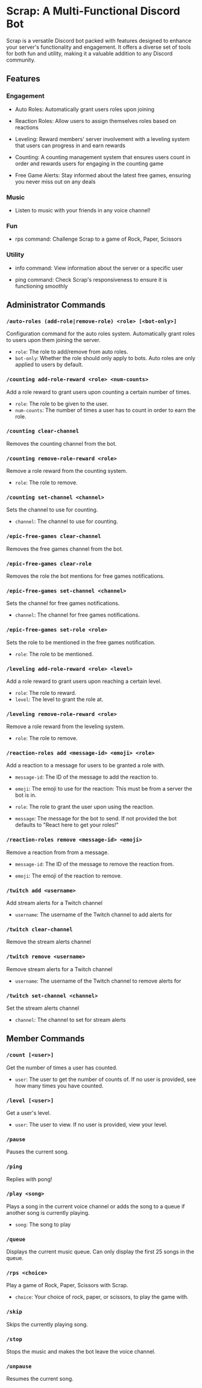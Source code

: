 # Scrap: A Multi-Functional Discord Bot

Scrap is a versatile Discord bot packed with features designed to enhance your server's functionality and engagement. It offers a diverse set of tools for both fun and utility, making it a valuable addition to any Discord community.

## Features

### Engagement

- Auto Roles: Automatically grant users roles upon joining

- Reaction Roles: Allow users to assign themselves roles based on reactions

- Leveling: Reward members' server involvement with a leveling system that users can progress in and earn rewards

- Counting: A counting management system that ensures users count in order and rewards users for engaging in the counting game

- Free Game Alerts: Stay informed about the latest free games, ensuring you never miss out on any deals

### Music

- Listen to music with your friends in any voice channel!

### Fun

- rps command: Challenge Scrap to a game of Rock, Paper, Scissors

### Utility

- info command: View information about the server or a specific user

- ping command: Check Scrap's responsiveness to ensure it is functioning smoothly

## Administrator Commands

### `/auto-roles (add-role|remove-role) <role> [<bot-only>]`

Configuration command for the auto roles system. Automatically grant roles to users upon them joining the server.

- `role`: The role to add/remove from auto roles.
- `bot-only`: Whether the role should only apply to bots. Auto roles are only applied to users by default.

### `/counting add-role-reward <role> <num-counts>`

Add a role reward to grant users upon counting a certain number of times.

- `role`: The role to be given to the user.
- `num-counts`: The number of times a user has to count in order to earn the role.

### `/counting clear-channel`

Removes the counting channel from the bot.

### `/counting remove-role-reward <role>`

Remove a role reward from the counting system.

- `role`: The role to remove.

### `/counting set-channel <channel>`

Sets the channel to use for counting.

- `channel`: The channel to use for counting.

### `/epic-free-games clear-channel`

Removes the free games channel from the bot.

### `/epic-free-games clear-role`

Removes the role the bot mentions for free games notifications.

### `/epic-free-games set-channel <channel>`

Sets the channel for free games notifications.

- `channel`: The channel for free games notifications.

### `/epic-free-games set-role <role>`

Sets the role to be mentioned in the free games notification.

- `role`: The role to be mentioned.

### `/leveling add-role-reward <role> <level>`

Add a role reward to grant users upon reaching a certain level.

- `role`: The role to reward.
- `level`: The level to grant the role at.

### `/leveling remove-role-reward <role>`

Remove a role reward from the leveling system.

- `role`: The role to remove.

### `/reaction-roles add <message-id> <emoji> <role>`

Add a reaction to a message for users to be granted a role with.

- `message-id`: The ID of the message to add the reaction to.
- `emoji`: The emoji to use for the reaction: This must be from a server the bot is in.
- `role`: The role to grant the user upon using the reaction.

- `message`: The message for the bot to send. If not provided the bot defaults to "React here to get your roles!"

### `/reaction-roles remove <message-id> <emoji>`

Remove a reaction from from a message.

- `message-id`: The ID of the message to remove the reaction from.

- `emoji`: The emoji of the reaction to remove.

### `/twitch add <username>`

Add stream alerts for a Twitch channel

- `username`: The username of the Twitch channel to add alerts for

### `/twitch clear-channel`

Remove the stream alerts channel

### `/twitch remove <username>`

Remove stream alerts for a Twitch channel

- `username`: The username of the Twitch channel to remove alerts for

### `/twitch set-channel <channel>`

Set the stream alerts channel

- `channel`: The channel to set for stream alerts

## Member Commands

### `/count [<user>]`

Get the number of times a user has counted.

- `user`: The user to get the number of counts of. If no user is provided, see how many times you have counted.

### `/level [<user>]`

Get a user's level.

- `user`: The user to view. If no user is provided, view your level.

### `/pause`

Pauses the current song.

### `/ping`

Replies with pong!

### `/play <song>`

Plays a song in the current voice channel or adds the song to a queue if another song is currently playing.

- `song`: The song to play

### `/queue`

Displays the current music queue. Can only display the first 25 songs in the queue.

### `/rps <choice>`

Play a game of Rock, Paper, Scissors with Scrap.

- `choice`: Your choice of rock, paper, or scissors, to play the game with.

### `/skip`

Skips the currently playing song.

### `/stop`

Stops the music and makes the bot leave the voice channel.

### `/unpause`

Resumes the current song.
